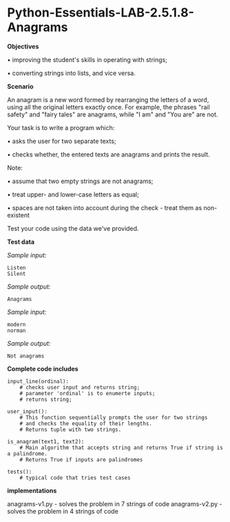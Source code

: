 # Python-Essentials-LAB-2.5.1.8-Anagrams

**Objectives**

•	improving the student's skills in operating with strings;

•	converting strings into lists, and vice versa.

**Scenario**

An anagram is a new word formed by rearranging the letters of a word, using all the original letters exactly once. For example, the phrases "rail safety" and "fairy tales" are anagrams, while "I am" and "You are" are not.

Your task is to write a program which:

•	asks the user for two separate texts;

•	checks whether, the entered texts are anagrams and prints the result.

Note:

•	assume that two empty strings are not anagrams;

•	treat upper- and lower-case letters as equal;

•	spaces are not taken into account during the check - treat them as non-existent

Test your code using the data we've provided.

**Test data**

*Sample input:*
```
Listen
Silent
```

*Sample output:*
```
Anagrams
```

*Sample input:*
```
modern
norman
```

*Sample output:*
```
Not anagrams
```

**Complete code includes**
```
input_line(ordinal):
    # checks user input and returns string; 
    # parameter 'ordinal' is to enumerte inputs;
    # returns string;

user_input():
    # This function sequentially prompts the user for two strings
    # and checks the equality of their lengths.
    # Returns tuple with two strings.

is_anagram(text1, text2):
    # Main algorithm that accepts string and returns True if string is a palindrome.
    # Returns True if inputs are palindromes

tests():
    # typical code that tries test cases
```

**implementations**

anagrams-v1.py - solves the problem in 7 strings of code
anagrams-v2.py - solves the problem in 4 strings of code
